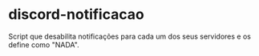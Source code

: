 # discord-notificacao
Script que desabilita notificações para cada um dos seus servidores e os define como "NADA".
